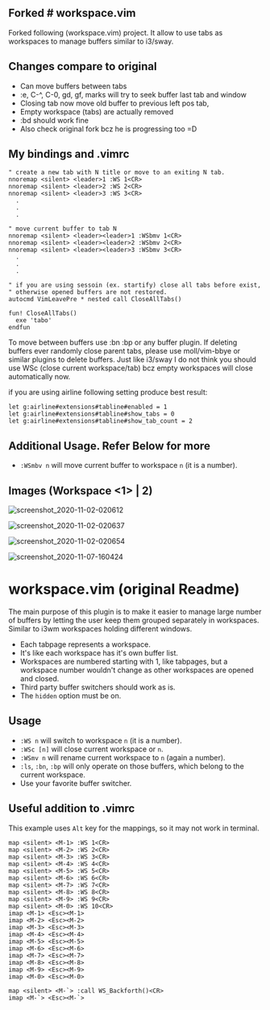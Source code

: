 ## Forked # workspace.vim

Forked following (workspace.vim) project. It allow to use tabs as workspaces to manage buffers similar to i3/sway.

## Changes compare to original
* Can move buffers between tabs
* :e, C-^, C-0, gd, gf, marks will try to seek buffer last tab and window 
* Closing tab now move old buffer to previous left pos tab, 
* Empty workspace (tabs) are actually removed
* :bd should work fine
* Also check original fork bcz he is progressing too =D

## My bindings and .vimrc

```vim
" create a new tab with N title or move to an exiting N tab.
nnoremap <silent> <leader>1 :WS 1<CR>
nnoremap <silent> <leader>2 :WS 2<CR>
nnoremap <silent> <leader>3 :WS 3<CR>
  .
  .
  .
```

```vim
" move current buffer to tab N
nnoremap <silent> <leader><leader>1 :WSbmv 1<CR>
nnoremap <silent> <leader><leader>2 :WSbmv 2<CR>
nnoremap <silent> <leader><leader>3 :WSbmv 3<CR>
  .
  .
  .
```

```vim
" if you are using sessoin (ex. startify) close all tabs before exist,
" otherwise opened buffers are not restored.
autocmd VimLeavePre * nested call CloseAllTabs()

fun! CloseAllTabs()
  exe 'tabo'
endfun
```

To move between buffers use :bn :bp or any buffer plugin. If deleting buffers ever randomly close parent tabs, please use moll/vim-bbye or similar plugins to delete buffers. Just like i3/sway I do not think you should use WSc (close current workspace/tab) bcz empty workspaces will close automatically now.

if you are using airline following setting produce best result:

```vim
let g:airline#extensions#tabline#enabled = 1
let g:airline#extensions#tabline#show_tabs = 0
let g:airline#extensions#tabline#show_tab_count = 2
```

## Additional Usage. Refer Below for more

* `:WSmbv n` will move current buffer to workspace `n` (it is a number).

## Images (Workspace <1> | 2)

![screenshot_2020-11-02-020612](https://user-images.githubusercontent.com/355729/97809539-b9164b80-1cb0-11eb-9e95-7e5837c81133.png)


![screenshot_2020-11-02-020637](https://user-images.githubusercontent.com/355729/97809527-aef44d00-1cb0-11eb-908a-a692f29eafd3.png)


![screenshot_2020-11-02-020654](https://user-images.githubusercontent.com/355729/97809516-a6037b80-1cb0-11eb-8def-b6aacd4b11e3.png)


![screenshot_2020-11-07-160424](https://user-images.githubusercontent.com/355729/98434454-19731600-2113-11eb-91ca-ad5ea60e1445.png)

# workspace.vim (original Readme)

The main purpose of this plugin is to make it easier
to manage large number of buffers by letting the user
keep them grouped separately in workspaces.
Similar to i3wm workspaces holding different windows.

* Each tabpage represents a workspace.
* It's like each workspace has it's own buffer list.
* Workspaces are numbered starting with 1, like tabpages,
  but a workspace number wouldn't change as other workspaces are opened and closed.
* Third party buffer switchers should work as is.
* The `hidden` option must be on.

## Usage

* `:WS n` will switch to workspace `n` (it is a number).
* `:WSc [n]` will close current workspace or `n`.
* `:WSmv n` will rename current workspace to `n` (again a number).
* `:ls`, `:bn`, `:bp` will only operate on those buffers, which belong to the current workspace.
* Use your favorite buffer switcher.

## Useful addition to .vimrc

This example uses `Alt` key for the mappings, so it may not work in terminal.

```vim
map <silent> <M-1> :WS 1<CR>
map <silent> <M-2> :WS 2<CR>
map <silent> <M-3> :WS 3<CR>
map <silent> <M-4> :WS 4<CR>
map <silent> <M-5> :WS 5<CR>
map <silent> <M-6> :WS 6<CR>
map <silent> <M-7> :WS 7<CR>
map <silent> <M-8> :WS 8<CR>
map <silent> <M-9> :WS 9<CR>
map <silent> <M-0> :WS 10<CR>
imap <M-1> <Esc><M-1>
imap <M-2> <Esc><M-2>
imap <M-3> <Esc><M-3>
imap <M-4> <Esc><M-4>
imap <M-5> <Esc><M-5>
imap <M-6> <Esc><M-6>
imap <M-7> <Esc><M-7>
imap <M-8> <Esc><M-8>
imap <M-9> <Esc><M-9>
imap <M-0> <Esc><M-0>

map <silent> <M-`> :call WS_Backforth()<CR>
imap <M-`> <Esc><M-`>
```
